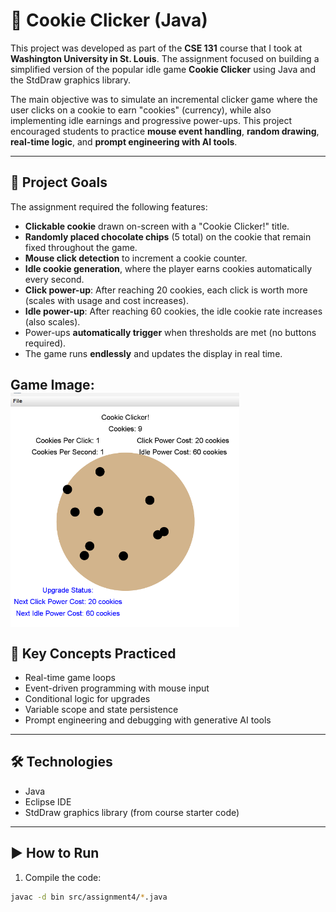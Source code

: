 # 🍪 Cookie Clicker (Java)

This project was developed as part of the **CSE 131** course that I took at **Washington University in St. Louis**. The assignment focused on building a simplified version of the popular idle game **Cookie Clicker** using Java and the StdDraw graphics library.

The main objective was to simulate an incremental clicker game where the user clicks on a cookie to earn "cookies" (currency), while also implementing idle earnings and progressive power-ups. This project encouraged students to practice **mouse event handling**, **random drawing**, **real-time logic**, and **prompt engineering with AI tools**.

---

## 🎯 Project Goals

The assignment required the following features:

- **Clickable cookie** drawn on-screen with a "Cookie Clicker!" title.
- **Randomly placed chocolate chips** (5 total) on the cookie that remain fixed throughout the game.
- **Mouse click detection** to increment a cookie counter.
- **Idle cookie generation**, where the player earns cookies automatically every second.
- **Click power-up**: After reaching 20 cookies, each click is worth more (scales with usage and cost increases).
- **Idle power-up**: After reaching 60 cookies, the idle cookie rate increases (also scales).
- Power-ups **automatically trigger** when thresholds are met (no buttons required).
- The game runs **endlessly** and updates the display in real time.

**Game Image:**
<img src="https://github.com/diegoperez2005/CookieClicker-Java/blob/main/CookieClicker%20Picutre.png?raw=true" height="375em" align="center" alt="Cookie" title="Cookie Clicker"/>
---

## 🧠 Key Concepts Practiced

- Real-time game loops
- Event-driven programming with mouse input
- Conditional logic for upgrades
- Variable scope and state persistence
- Prompt engineering and debugging with generative AI tools

---

## 🛠️ Technologies

- Java
- Eclipse IDE
- StdDraw graphics library (from course starter code)

---

## ▶️ How to Run

1. Compile the code:
```bash
javac -d bin src/assignment4/*.java
